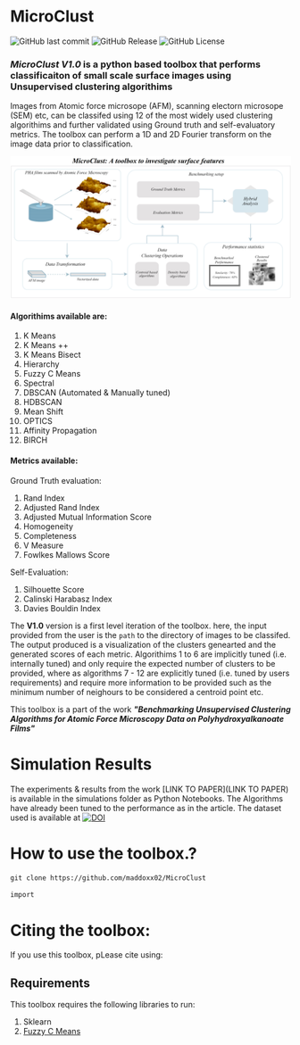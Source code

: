 # MicroClust


![GitHub last commit](https://img.shields.io/github/last-commit/maddoxx02/MicroClust)
![GitHub Release](https://img.shields.io/github/v/release/maddoxx02/MicroClust)
![GitHub License](https://img.shields.io/github/license/maddoxx02/MicroClust)




### *MicroClust V1.0* is a python based toolbox that performs classificaiton of small scale surface images using Unsupervised clustering algorithims

Images from Atomic force microsope (AFM), scanning electorn microsope (SEM) etc, can be classifed using 12 of the most widely used clustering algorithims and further validated using Ground truth and self-evaluatory metrics. The toolbox can perform a 1D and 2D Fourier transform on the image data prior to classification. 

![MicroClust](Add-ons/MicroClust_Compressed.png)


#### Algorithims available are: 
 1. K Means 
 2. K Means ++ 
 3. K Means Bisect
 4. Hierarchy 
 5. Fuzzy C Means
 6. Spectral 
 7. DBSCAN (Automated & Manually tuned) 
 8. HDBSCAN 
 9. Mean Shift
 10. OPTICS
 11. Affinity Propagation
 12. BIRCH 

#### Metrics available: 
Ground Truth evaluation: 
 1. Rand Index
 2. Adjusted Rand Index
 3. Adjusted Mutual Information Score
 4. Homogeneity
 5. Completeness
 6. V Measure
 7. Fowlkes Mallows Score
    
Self-Evaluation:
 1. Silhouette Score
 2. Calinski Harabasz Index
 3. Davies Bouldin Index


The **V1.0** version is a first level iteration of the toolbox. here, the input provided from the user is the ```path``` to the directory of images to be classifed. The output produced is a visualization of the clusters genearted and the generated scores of each metric. 
Algorithims 1 to 6 are implicitly tuned (i.e. internally tuned) and only require the expected number of clusters to be provided, where as algorithms 7 - 12 are explicitly tuned (i.e. tuned by users requirements) and require more information to be provided such as the minimum number of neighours to be considered a centroid point etc. 

This toolbox is a part of the work ***"Benchmarking Unsupervised Clustering Algorithms for Atomic Force Microscopy  Data on Polyhydroxyalkanoate Films"***


 # Simulation Results

The experiments & results from the work [LINK TO PAPER](LINK TO PAPER) is available in the simulations folder as Python Notebooks. The Algorithms have already been tuned to the performance as in the article. The dataset used is available at [![DOI](https://zenodo.org/badge/DOI/10.5281/zenodo.10649355.svg)](https://doi.org/10.5281/zenodo.10649355)


# How to use the toolbox.?

```
git clone https://github.com/maddoxx02/MicroClust
```
```
import 
```


# Citing the toolbox:
If you use this toolbox, pLease cite using: 



## Requirements 
This toolbox requires the following libraries to run: 
 1. Sklearn
 2. [Fuzzy C Means](https://github.com/omadson/fuzzy-c-means)

